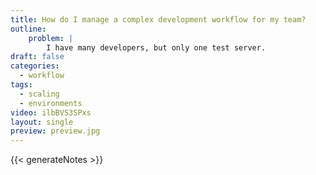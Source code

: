 ```yaml
---
title: How do I manage a complex development workflow for my team?
outline:
    problem: |
        I have many developers, but only one test server.
draft: false
categories:
  - workflow
tags:
  - scaling
  - environments
video: ilbBVS3SPxs
layout: single
preview: preview.jpg
---
```


{{< generateNotes >}}
